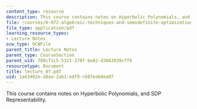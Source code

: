 ```yaml
---
content_type: resource
description: This course contains notes on Hyperbolic Polynomials, and SDP Representability.
file: /courses/6-972-algebraic-techniques-and-semidefinite-optimization-spring-2006/1ae3402ea8aa2ab1edf9c607eeb0ea07_lecture_07.pdf
file_type: application/pdf
learning_resource_types:
- Lecture Notes
ocw_type: OCWFile
parent_title: Lecture Notes
parent_type: CourseSection
parent_uid: f88c71c5-5321-378f-be82-d3863039cff0
resourcetype: Document
title: lecture_07.pdf
uid: 1ae3402e-a8aa-2ab1-edf9-c607eeb0ea07
---
```

This course contains notes on Hyperbolic Polynomials, and SDP Representability.


